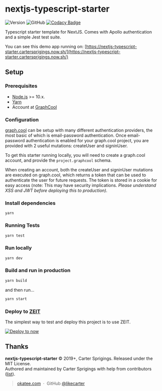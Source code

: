 # nextjs-typescript-starter

![Version](https://img.shields.io/github/package-json/v/likecarter/nextjs-typescript-starter)
![GitHub](https://img.shields.io/github/license/likecarter/nextjs-typescript-starter)
[![Codacy Badge](https://api.codacy.com/project/badge/Grade/46f2f24a1e5244899f14e9c446f4447e)](https://www.codacy.com/app/LikeCarter/nextjs-typescript-starter?utm_source=github.com&amp;utm_medium=referral&amp;utm_content=LikeCarter/nextjs-typescript-starter&amp;utm_campaign=Badge_Grade)

Typescript starter template for NextJS. Comes with Apollo authentication and a simple Jest test suite.

You can see this demo app running on: [https://nextjs-typescript-starter.cartersprigings.now.sh/](https://nextjs-typescript-starter.cartersprigings.now.sh/)

## Setup

### Prerequisites

-  [Node.js](http://nodejs.org/) >= 10.x.
-  [Yarn](https://yarnpkg.com/)
-  Account at [GraphCool](https://www.graph.cool/)

### Configuration

[graph.cool](https://www.graph.cool/) can be setup with many different authentication providers, the most basic of which is email-password authentication. Once email-password authentication is enabled for your graph.cool project, you are provided with 2 useful mutations: createUser and signinUser.

To get this starter running locally, you will need to create a graph.cool account, and provide the `project.graphcool` schema.

When creating an account, both the createUser and signinUser mutations are executed on graph.cool, which returns a token that can be used to authenticate the user for future requests. The token is stored in a cookie for easy access (note: This may have security implications. *Please understand XSS and JWT before deploying this to production).*

### Install dependencies

```
yarn
```

### Running Tests

```bash
yarn test
```

### Run locally

```bash
yarn dev
```

### Build and run in production

```bash
yarn build
```

and then run...

```bash
yarn start
```

### Deploy to [ZEIT](https://zeit.co/)

The simplest way to test and deploy this project is to use ZEIT. 

[![Deploy to now](https://deploy.now.sh/static/button.svg)](https://deploy.now.sh/?repo=https://github.com/likecarter/nextjs-typescript-starter)

## Thanks

**nextjs-typescript-starter** © 2019+, Carter Sprigings. Released under the MIT License.<br>
Authored and maintained by Carter Sprigings with help from contributors ([list][contributors]).

> [okatee.com](http://okatee.com) &nbsp;&middot;&nbsp;
> GitHub [@likecarter](https://github.com/likecarter)

[license]: http://mit-license.org/
[contributors]: http://github.com/likecarter/nextjs-typescript-starter/contributors